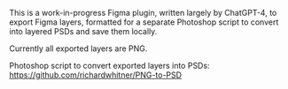 This is a work-in-progress Figma plugin, written largely by ChatGPT-4, to export Figma layers, formatted for a separate Photoshop script to convert into layered PSDs and save them locally.

Currently all exported layers are PNG.

Photoshop script to convert exported layers into PSDs:
https://github.com/richardwhitner/PNG-to-PSD
